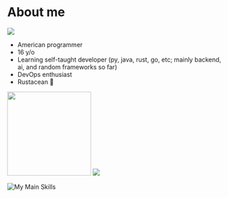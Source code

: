 # About me

[![](https://komarev.com/ghpvc/?username=Inflectrix&style=for-the-badge)](https://github.com/Inflectrix/)

- American programmer
- 16 y/o
- Learning self-taught developer (py, java, rust, go, etc; mainly backend, ai, and random frameworks so far)
- DevOps enthusiast
- Rustacean 🦀

<p><img src="https://github-readme-stats.vercel.app/api/top-langs?username=Inflectrix&theme=transparent&hide_border=true&layout=compact&langs_count=10&hide=css" height="192px">
<img src="https://github-readme-streak-stats.herokuapp.com/?user=Inflectrix&hide_border=true&card_width=338&theme=transparent"></a></p>

![My Main Skills](https://skillicons.dev/icons?i=discord,bots,docker,flask,github,githubactions,go,gradle,idea,java,md,maven,mongodb,postman,py,pytorch,regex,replit,rocket,rust,stackoverflow,tauri,vscode,wasm,zig)
